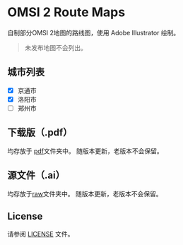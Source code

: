 # OMSI 2 Route Maps
自制部分OMSI 2地图的路线图，使用 Adobe Illustrator 绘制。
> 未发布地图不会列出。

## 城市列表
- [x] 京通市
- [x] 洛阳市
- [ ] 郑州市

## 下载版（.pdf）
均存放于 [pdf](pdf/)文件夹中。
随版本更新，老版本不会保留。

## 源文件（.ai）
均存放于[raw](raw/)文件夹中。
随版本更新，老版本不会保留。

## License
请参阅 [LICENSE](LICENSE) 文件。
